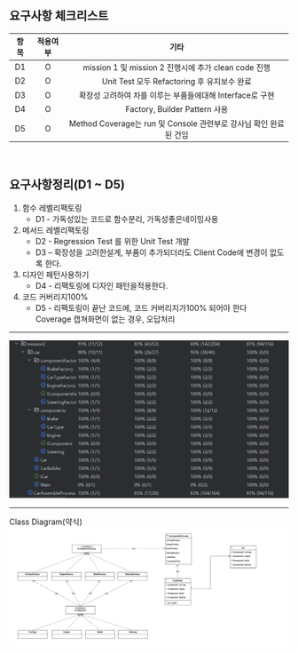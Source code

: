 요구사항 체크리스트
-----------------

| 항목 | 적용여부 |                        기타                         |
|:--:|:----:|:-------------------------------------------------:|
| D1 |  O   |    mission 1 및 mission 2 진행시에 추가 clean code 진행    |
| D2 |  O   |        Unit Test 모두 Refactoring 후 유지보수 완료         |
| D3 |  O   |       확장성 고려하여 차를 이루는 부품들에대해 Interface로 구현        |
| D4 |  O   |            Factory, Builder Pattern 사용            |
| D5 |  O   | Method Coverage는 run 및 Console 관련부로 강사님 확인 완료된 건임 |

<br>


요구사항정리(D1 ~ D5)
---

1. 함수 레벨리팩토링
    - D1 - 가독성있는 코드로 함수분리, 가독성좋은네이밍사용
2. 메서드 레벨리팩토링
    - D2 - Regression Test 를 위한 Unit Test 개발
    - D3 – 확장성을 고려한설계, 부품이 추가되더라도 Client Code에 변경이 없도록 한다.
3. 디자인 패턴사용하기
    - D4 - 리팩토링에 디자인 패턴을적용한다.
4. 코드 커버리지100%
    - D5 - 리팩토링이 끝난 코드에, 코드 커버리지가100% 되어야 한다<br>
      Coverage 캡쳐화면이 없는 경우, 오답처리

---

![img.png](img.png)


---
Class Diagram(약식)
![img_1.png](img_1.png)